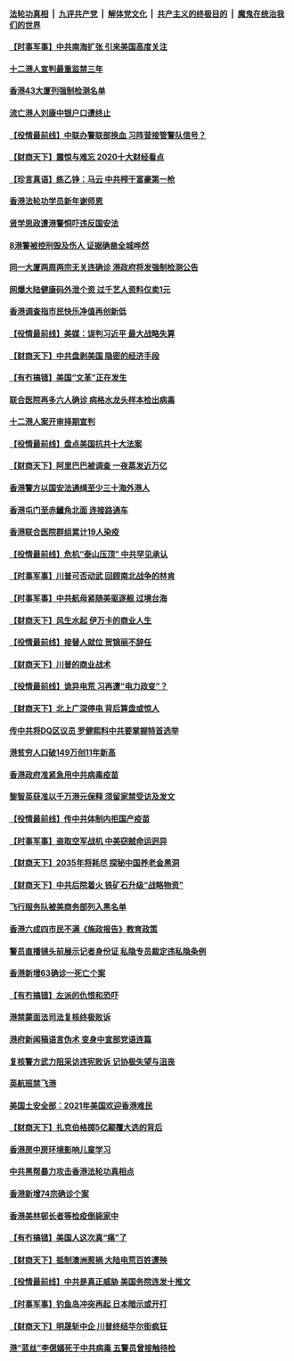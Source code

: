 

####  [法轮功真相](../../../../basic/blob/master/README.md?t=12312131) &nbsp;|&nbsp; [九评共产党](../../../../9ping.md/blob/master/README.md?t=12312131) &nbsp;|&nbsp; [解体党文化](../../../../jtdwh.md/blob/master/README.md?t=12312131)  &nbsp;|&nbsp; [共产主义的终极目的](../../../../gczydzjmd.md/blob/master/README.md?t=12312131) &nbsp;|&nbsp; [魔鬼在统治我们的世界](../../../../mgztzwmdsj.md/blob/master/README.md?t=12312131) 

#### [【时事军事】中共南海扩张 引来美国高度关注](../pages/nsc415/n12650098.md?t=12312131) 

#### [十二港人宣判最重监禁三年](../pages/nsc415/n12655990.md?t=12312131) 

#### [香港43大厦列强制检测名单](../pages/nsc415/n12655971.md?t=12312131) 

#### [流亡港人刘康中银户口遭终止](../pages/nsc415/n12655959.md?t=12312131) 

#### [【役情最前线】中联办警联部换血 习阵营接管警队信号？](../pages/nsc415/n12655361.md?t=12312131) 

#### [【财商天下】震惊与难忘 2020十大财经看点](../pages/nsc415/n12655289.md?t=12312131) 

#### [【珍言真语】练乙铮：马云 中共榨干富豪第一枪](../pages/nsc415/n12654636.md?t=12312131) 

#### [香港法轮功学员新年谢师恩](../pages/nsc415/n12653130.md?t=12312131) 

#### [贤学思政遭港警恫吓违反国安法](../pages/nsc415/n12653115.md?t=12312131) 

#### [8港警被控刑毁及伤人 证据确凿全城哗然](../pages/nsc415/n12653102.md?t=12312131) 

#### [同一大厦两周两宗无关连确诊 港政府将发强制检测公告](../pages/nsc415/n12653092.md?t=12312131) 

#### [网爆大陆健康码外泄个资 过千艺人资料仅卖1元](../pages/nsc415/n12653064.md?t=12312131) 

#### [香港调查指巿民快乐净值再创新低](../pages/nsc415/n12653055.md?t=12312131) 

#### [【役情最前线】美媒：误判习近平 最大战略失算](../pages/nsc415/n12652574.md?t=12312131) 

#### [【财商天下】中共盘剥美国 隐密的经济手段](../pages/nsc415/n12652192.md?t=12312131) 

#### [【有冇搞错】美国“文革”正在发生](../pages/nsc415/n12650309.md?t=12312131) 

#### [联合医院再多六人确诊 病格水龙头样本检出病毒](../pages/nsc415/n12650618.md?t=12312131) 

#### [十二港人案开审择期宣判](../pages/nsc415/n12650566.md?t=12312131) 

#### [【役情最前线】盘点美国抗共十大法案](../pages/nsc415/n12650552.md?t=12312131) 

#### [【财商天下】阿里巴巴被调查 一夜蒸发近万亿](../pages/nsc415/n12649983.md?t=12312131) 

#### [香港警方以国安法通缉至少三十海外港人](../pages/nsc415/n12648154.md?t=12312131) 

#### [香港屯门至赤鱲角北面 连接路通车](../pages/nsc415/n12648151.md?t=12312131) 

#### [香港联合医院群组累计19人染疫](../pages/nsc415/n12648135.md?t=12312131) 

#### [【役情最前线】危机“泰山压顶” 中共罕见承认](../pages/nsc415/n12647829.md?t=12312131) 

#### [【时事军事】川普可否动武 回顾南北战争的林肯](../pages/nsc415/n12643497.md?t=12312131) 

#### [【时事军事】中共航母紧随美驱逐舰 过境台海](../pages/nsc415/n12643422.md?t=12312131) 

#### [【财商天下】风生水起 伊万卡的商业人生](../pages/nsc415/n12646520.md?t=12312131) 

#### [【役情最前线】接替人就位 贺锦丽不辞任](../pages/nsc415/n12645357.md?t=12312131) 

#### [【财商天下】川普的商业战术](../pages/nsc415/n12645259.md?t=12312131) 

#### [【役情最前线】诡异电荒 习再遭“电力政变”？](../pages/nsc415/n12643513.md?t=12312131) 

#### [【财商天下】北上广深停电 背后算盘或惊人](../pages/nsc415/n12643382.md?t=12312131) 

#### [传中共将DQ区议员 罗健熙料中共要掌握特首选举](../pages/nsc415/n12641438.md?t=12312131) 

#### [港贫穷人口破149万创11年新高](../pages/nsc415/n12641422.md?t=12312131) 

#### [香港政府准紧急用中共病毒疫苗](../pages/nsc415/n12641415.md?t=12312131) 

#### [黎智英获准以千万港元保释 须留家禁受访及发文](../pages/nsc415/n12641408.md?t=12312131) 

#### [【役情最前线】传中共体制内拒国产疫苗](../pages/nsc415/n12640870.md?t=12312131) 

#### [【时事军事】盗取空军战机 中美窃贼命运迥异](../pages/nsc415/n12640798.md?t=12312131) 

#### [【财商天下】2035年将耗尽 探秘中国养老金黑洞](../pages/nsc415/n12640679.md?t=12312131) 

#### [【财商天下】中共后院着火 铁矿石升级“战略物资”](../pages/nsc415/n12637943.md?t=12312131) 

#### [飞行服务队被美商务部列入黑名单](../pages/nsc415/n12639022.md?t=12312131) 

#### [香港六成四市民不满《施政报告》教育政策](../pages/nsc415/n12639034.md?t=12312131) 

#### [警员直播镜头前展示记者身份证 私隐专员裁定违私隐条例](../pages/nsc415/n12639019.md?t=12312131) 

#### [香港新增63确诊一死亡个案](../pages/nsc415/n12638982.md?t=12312131) 

#### [【有冇搞错】左派的仇恨和恐吓](../pages/nsc415/n12637205.md?t=12312131) 

#### [港禁蒙面法司法复核终极败诉](../pages/nsc415/n12636825.md?t=12312131) 

#### [港府新闻稿语言伪术 变身中宣部党语连篇](../pages/nsc415/n12636806.md?t=12312131) 

#### [复核警方武力阻采访违宪败诉 记协极失望与沮丧](../pages/nsc415/n12636799.md?t=12312131) 

#### [英航班禁飞港](../pages/nsc415/n12636784.md?t=12312131) 

#### [美国土安全部：2021年美国欢迎香港难民](../pages/nsc415/n12636368.md?t=12312131) 

#### [【财商天下】扎克伯格掷5亿颠覆大选的背后](../pages/nsc415/n12636176.md?t=12312131) 

#### [香港房中房环境影响儿童学习](../pages/nsc415/n12634537.md?t=12312131) 

#### [中共黑帮暴力攻击香港法轮功真相点](../pages/nsc415/n12634448.md?t=12312131) 

#### [香港新增74宗确诊个案](../pages/nsc415/n12634518.md?t=12312131) 

#### [香港美林邨长者等检疫倒毙家中](../pages/nsc415/n12634472.md?t=12312131) 

#### [【有冇搞错】美国人这次真“痛”了](../pages/nsc415/n12631298.md?t=12312131) 

#### [【财商天下】抵制澳洲惹祸 大陆电荒百姓遭殃](../pages/nsc415/n12632149.md?t=12312131) 

#### [【役情最前线】中共是真正威胁 美国务院连发十推文](../pages/nsc415/n12630669.md?t=12312131) 

#### [【时事军事】钓鱼岛冲突再起 日本暗示或开打](../pages/nsc415/n12625486.md?t=12312131) 

#### [【财商天下】明晟斩中企 川普终结华尔街疯狂](../pages/nsc415/n12630577.md?t=12312131) 

#### [港“蓝丝”李偲嫣死于中共病毒 五警员曾接触待检](../pages/nsc415/n12628881.md?t=12312131) 


